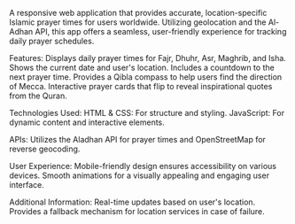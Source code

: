 A responsive web application that provides accurate, location-specific Islamic prayer times for users worldwide. Utilizing geolocation and the Al-Adhan API, this app offers a seamless, user-friendly experience for tracking daily prayer schedules.

Features:
Displays daily prayer times for Fajr, Dhuhr, Asr, Maghrib, and Isha.
Shows the current date and user's location.
Includes a countdown to the next prayer time.
Provides a Qibla compass to help users find the direction of Mecca.
Interactive prayer cards that flip to reveal inspirational quotes from the Quran.

Technologies Used:
HTML & CSS: For structure and styling.
JavaScript: For dynamic content and interactive elements.

APIs: Utilizes the Aladhan API for prayer times and OpenStreetMap for reverse geocoding.

User Experience:
Mobile-friendly design ensures accessibility on various devices.
Smooth animations for a visually appealing and engaging user interface.

Additional Information:
Real-time updates based on user's location.
Provides a fallback mechanism for location services in case of failure.
